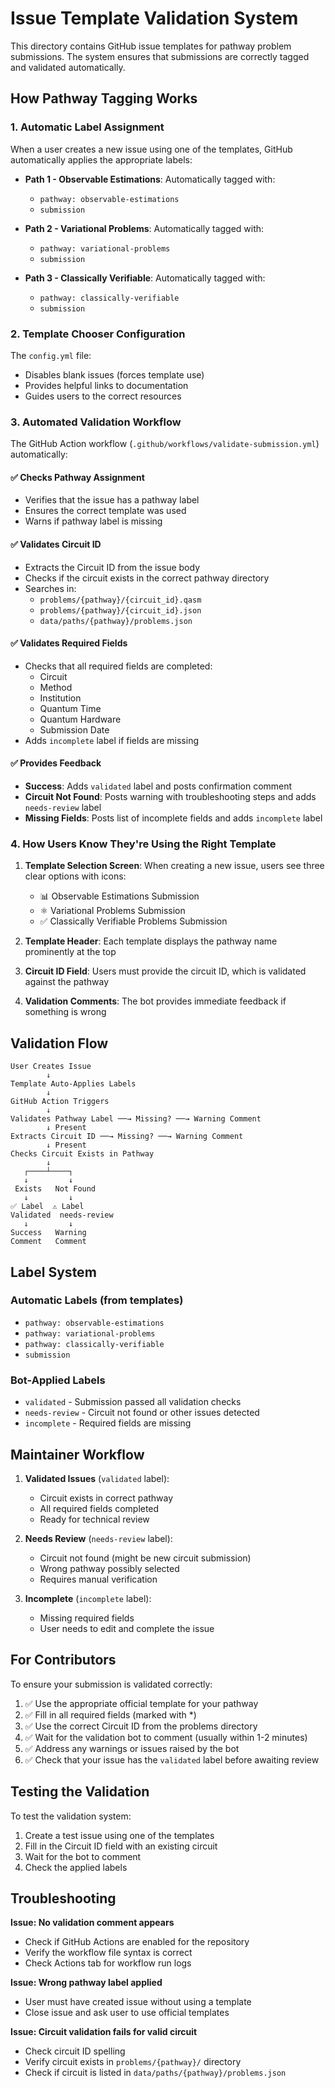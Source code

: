 # Issue Template Validation System

This directory contains GitHub issue templates for pathway problem submissions. The system ensures that submissions are correctly tagged and validated automatically.

## How Pathway Tagging Works

### 1. **Automatic Label Assignment**

When a user creates a new issue using one of the templates, GitHub automatically applies the appropriate labels:

- **Path 1 - Observable Estimations**: Automatically tagged with:
  - `pathway: observable-estimations`
  - `submission`

- **Path 2 - Variational Problems**: Automatically tagged with:
  - `pathway: variational-problems`
  - `submission`

- **Path 3 - Classically Verifiable**: Automatically tagged with:
  - `pathway: classically-verifiable`
  - `submission`

### 2. **Template Chooser Configuration**

The `config.yml` file:
- Disables blank issues (forces template use)
- Provides helpful links to documentation
- Guides users to the correct resources

### 3. **Automated Validation Workflow**

The GitHub Action workflow (`.github/workflows/validate-submission.yml`) automatically:

#### ✅ **Checks Pathway Assignment**
- Verifies that the issue has a pathway label
- Ensures the correct template was used
- Warns if pathway label is missing

#### ✅ **Validates Circuit ID**
- Extracts the Circuit ID from the issue body
- Checks if the circuit exists in the correct pathway directory
- Searches in:
  - `problems/{pathway}/{circuit_id}.qasm`
  - `problems/{pathway}/{circuit_id}.json`
  - `data/paths/{pathway}/problems.json`

#### ✅ **Validates Required Fields**
- Checks that all required fields are completed:
  - Circuit
  - Method
  - Institution
  - Quantum Time
  - Quantum Hardware
  - Submission Date
- Adds `incomplete` label if fields are missing

#### ✅ **Provides Feedback**
- **Success**: Adds `validated` label and posts confirmation comment
- **Circuit Not Found**: Posts warning with troubleshooting steps and adds `needs-review` label
- **Missing Fields**: Posts list of incomplete fields and adds `incomplete` label

### 4. **How Users Know They're Using the Right Template**

1. **Template Selection Screen**: When creating a new issue, users see three clear options with icons:
   - 📊 Observable Estimations Submission
   - ⚛️ Variational Problems Submission
   - ✅ Classically Verifiable Problems Submission

2. **Template Header**: Each template displays the pathway name prominently at the top

3. **Circuit ID Field**: Users must provide the circuit ID, which is validated against the pathway

4. **Validation Comments**: The bot provides immediate feedback if something is wrong

## Validation Flow

```
User Creates Issue
        ↓
Template Auto-Applies Labels
        ↓
GitHub Action Triggers
        ↓
Validates Pathway Label ──→ Missing? ──→ Warning Comment
        ↓ Present
Extracts Circuit ID ──→ Missing? ──→ Warning Comment
        ↓ Present
Checks Circuit Exists in Pathway
        ↓
   ┌────┴────┐
   ↓         ↓
 Exists   Not Found
   ↓         ↓
✅ Label  ⚠️ Label
Validated  needs-review
   ↓         ↓
Success   Warning
Comment   Comment
```

## Label System

### Automatic Labels (from templates)
- `pathway: observable-estimations`
- `pathway: variational-problems`
- `pathway: classically-verifiable`
- `submission`

### Bot-Applied Labels
- `validated` - Submission passed all validation checks
- `needs-review` - Circuit not found or other issues detected
- `incomplete` - Required fields are missing

## Maintainer Workflow

1. **Validated Issues** (`validated` label):
   - Circuit exists in correct pathway
   - All required fields completed
   - Ready for technical review

2. **Needs Review** (`needs-review` label):
   - Circuit not found (might be new circuit submission)
   - Wrong pathway possibly selected
   - Requires manual verification

3. **Incomplete** (`incomplete` label):
   - Missing required fields
   - User needs to edit and complete the issue

## For Contributors

To ensure your submission is validated correctly:

1. ✅ Use the appropriate official template for your pathway
2. ✅ Fill in all required fields (marked with *)
3. ✅ Use the correct Circuit ID from the problems directory
4. ✅ Wait for the validation bot to comment (usually within 1-2 minutes)
5. ✅ Address any warnings or issues raised by the bot
6. ✅ Check that your issue has the `validated` label before awaiting review

## Testing the Validation

To test the validation system:
1. Create a test issue using one of the templates
2. Fill in the Circuit ID field with an existing circuit
3. Wait for the bot to comment
4. Check the applied labels

## Troubleshooting

**Issue: No validation comment appears**
- Check if GitHub Actions are enabled for the repository
- Verify the workflow file syntax is correct
- Check Actions tab for workflow run logs

**Issue: Wrong pathway label applied**
- User must have created issue without using a template
- Close issue and ask user to use official templates

**Issue: Circuit validation fails for valid circuit**
- Check circuit ID spelling
- Verify circuit exists in `problems/{pathway}/` directory
- Check if circuit is listed in `data/paths/{pathway}/problems.json`
